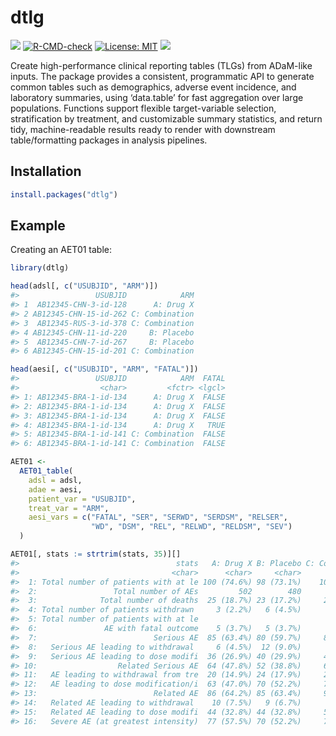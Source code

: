 
# dtlg

<!-- badges: start -->
[![](https://www.r-pkg.org/badges/version/dtlg)](https://cran.r-project.org/package=dtlg)
[![R-CMD-check](https://github.com/AscentSoftware/dtlg/actions/workflows/R-CMD-check.yaml/badge.svg)](https://github.com/AscentSoftware/dtlg/actions/workflows/R-CMD-check.yaml)
[![License: MIT](https://img.shields.io/badge/license-MIT-blue.svg)](https://cran.r-project.org/web/licenses/MIT)
[![](http://cranlogs.r-pkg.org/badges/last-month/dtlg)](https://cran.r-project.org/package=dtlg)
<!-- badges: end -->

Create high-performance clinical reporting tables (TLGs) from ADaM-like
inputs. The package provides a consistent, programmatic API to generate
common tables such as demographics, adverse event incidence, and
laboratory summaries, using ‘data.table’ for fast aggregation over large
populations. Functions support flexible target-variable selection,
stratification by treatment, and customizable summary statistics, and
return tidy, machine-readable results ready to render with downstream
table/formatting packages in analysis pipelines.

## Installation

``` r
install.packages("dtlg")
```

## Example

Creating an AET01 table:

``` r
library(dtlg)

head(adsl[, c("USUBJID", "ARM")])
#>                 USUBJID            ARM
#> 1  AB12345-CHN-3-id-128      A: Drug X
#> 2 AB12345-CHN-15-id-262 C: Combination
#> 3  AB12345-RUS-3-id-378 C: Combination
#> 4 AB12345-CHN-11-id-220     B: Placebo
#> 5  AB12345-CHN-7-id-267     B: Placebo
#> 6 AB12345-CHN-15-id-201 C: Combination

head(aesi[, c("USUBJID", "ARM", "FATAL")])
#>                 USUBJID            ARM  FATAL
#>                  <char>         <fctr> <lgcl>
#> 1: AB12345-BRA-1-id-134      A: Drug X  FALSE
#> 2: AB12345-BRA-1-id-134      A: Drug X  FALSE
#> 3: AB12345-BRA-1-id-134      A: Drug X  FALSE
#> 4: AB12345-BRA-1-id-134      A: Drug X   TRUE
#> 5: AB12345-BRA-1-id-141 C: Combination  FALSE
#> 6: AB12345-BRA-1-id-141 C: Combination  FALSE

AET01 <-
  AET01_table(
    adsl = adsl,
    adae = aesi,
    patient_var = "USUBJID",
    treat_var = "ARM",
    aesi_vars = c("FATAL", "SER", "SERWD", "SERDSM", "RELSER",
                  "WD", "DSM", "REL", "RELWD", "RELDSM", "SEV")
  )

AET01[, stats := strtrim(stats, 35)][]
#>                                   stats   A: Drug X B: Placebo C: Combination
#>                                  <char>      <char>     <char>         <char>
#>  1: Total number of patients with at le 100 (74.6%) 98 (73.1%)    103 (78.0%)
#>  2:                 Total number of AEs         502        480            604
#>  3:              Total number of deaths  25 (18.7%) 23 (17.2%)     22 (16.7%)
#>  4: Total number of patients withdrawn     3 (2.2%)   6 (4.5%)       5 (3.8%)
#>  5: Total number of patients with at le                                      
#>  6:               AE with fatal outcome    5 (3.7%)   5 (3.7%)       6 (4.5%)
#>  7:                          Serious AE  85 (63.4%) 80 (59.7%)     87 (65.9%)
#>  8:   Serious AE leading to withdrawal     6 (4.5%)  12 (9.0%)       9 (6.8%)
#>  9:   Serious AE leading to dose modifi  36 (26.9%) 40 (29.9%)     47 (35.6%)
#> 10:                  Related Serious AE  64 (47.8%) 52 (38.8%)     64 (48.5%)
#> 11:   AE leading to withdrawal from tre  20 (14.9%) 24 (17.9%)     26 (19.7%)
#> 12:   AE leading to dose modification/i  63 (47.0%) 70 (52.2%)     77 (58.3%)
#> 13:                          Related AE  86 (64.2%) 85 (63.4%)     92 (69.7%)
#> 14:   Related AE leading to withdrawal    10 (7.5%)   9 (6.7%)      12 (9.1%)
#> 15:   Related AE leading to dose modifi  44 (32.8%) 44 (32.8%)     51 (38.6%)
#> 16:   Severe AE (at greatest intensity)  77 (57.5%) 70 (52.2%)     79 (59.8%)
```
